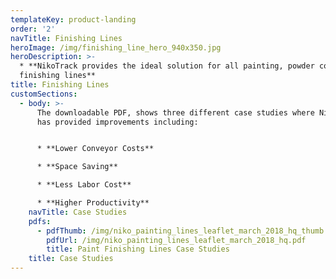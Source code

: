 ```yaml
---
templateKey: product-landing
order: '2'
navTitle: Finishing Lines
heroImage: /img/finishing_line_hero_940x350.jpg
heroDescription: >-
  * **NikoTrack provides the ideal solution for all painting, powder coating and
  finishing lines**
title: Finishing Lines
customSections:
  - body: >-
      The downloadable PDF, shows three different case studies where NikoTrack
      has provided improvements including:


      * **Lower Conveyor Costs**

      * **Space Saving**

      * **Less Labor Cost**

      * **Higher Productivity**
    navTitle: Case Studies
    pdfs:
      - pdfThumb: /img/niko_painting_lines_leaflet_march_2018_hq_thumb.jpg
        pdfUrl: /img/niko_painting_lines_leaflet_march_2018_hq.pdf
        title: Paint Finishing Lines Case Studies
    title: Case Studies
---
```


